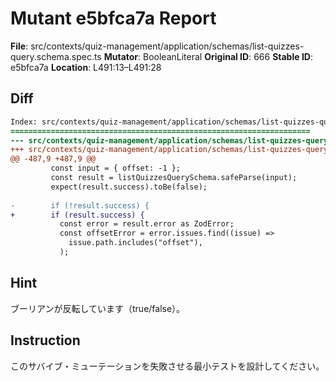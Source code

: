 # Mutant e5bfca7a Report

**File**: src/contexts/quiz-management/application/schemas/list-quizzes-query.schema.spec.ts
**Mutator**: BooleanLiteral
**Original ID**: 666
**Stable ID**: e5bfca7a
**Location**: L491:13–L491:28

## Diff

```diff
Index: src/contexts/quiz-management/application/schemas/list-quizzes-query.schema.spec.ts
===================================================================
--- src/contexts/quiz-management/application/schemas/list-quizzes-query.schema.spec.ts	original
+++ src/contexts/quiz-management/application/schemas/list-quizzes-query.schema.spec.ts	mutated #666
@@ -487,9 +487,9 @@
         const input = { offset: -1 };
         const result = listQuizzesQuerySchema.safeParse(input);
         expect(result.success).toBe(false);
 
-        if (!result.success) {
+        if (result.success) {
           const error = result.error as ZodError;
           const offsetError = error.issues.find((issue) =>
             issue.path.includes("offset"),
           );
```

## Hint

ブーリアンが反転しています（true/false）。

## Instruction

このサバイブ・ミューテーションを失敗させる最小テストを設計してください。
